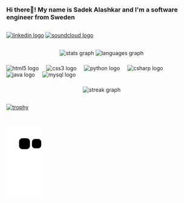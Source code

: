 
 
<h3 align="left">Hi there👋! My name is Sadek Alashkar and I'm a software engineer from Sweden </h3>
<h2></h2>

###
<!-- Links -->
<div align="left">
  <a href="https://www.linkedin.com/in/sadek-a-468603314?utm_source=share&utm_campaign=share_via&utm_content=profile&utm_medium=android_app" target="_blank">
    <img src="https://img.shields.io/static/v1?message=LinkedIn&logo=linkedin&label=&color=2A5298&logoColor=white&labelColor=&style=for-the-badge" height="35" alt="linkedin logo" /></a> <a href="https://soundcloud.com/sadek-ashkar?ref=clipboard&p=a&c=1&si=1d8d6c7f94434575993fcd186a325a5a&utm_source=clipboard&utm_medium=text&utm_campaign=social_sharing" target="_blank">
    <img src="https://img.shields.io/static/v1?message=SoundCloud&logo=soundcloud&label=&color=333333&logoColor=white&labelColor=&style=for-the-badge" height="35" alt="soundcloud logo" /></a>
</div>
<h2></h2>

###
<!-- GitHub Stats and most used language -->

<div align="center">
  <img src="https://github-readme-stats.vercel.app/api?username=ashkar99&hide_title=false&hide_rank=false&show_icons=true&include_all_commits=true&count_private=true&disable_animations=false&theme=monokai&locale=en&hide_border=false" height="150" alt="stats graph"  />
  <img src="https://github-readme-stats.vercel.app/api/top-langs?username=ashkar99&locale=en&hide_title=false&layout=compact&card_width=320&langs_count=6&theme=monokai&hide_border=false" height="150" alt="languages graph"  />
</div>

###
<!-- Programming language logos -->

<div align="left">
  <img src="https://cdn.jsdelivr.net/gh/devicons/devicon/icons/html5/html5-original.svg" height="30" alt="html5 logo"  />
  <img width="12" />
  <img src="https://cdn.jsdelivr.net/gh/devicons/devicon/icons/css3/css3-original.svg" height="30" alt="css3 logo"  />
  <img width="12" />
  <img src="https://cdn.jsdelivr.net/gh/devicons/devicon/icons/python/python-original.svg" height="30" alt="python logo"  />
  <img width="12" />
  <img src="https://cdn.jsdelivr.net/gh/devicons/devicon/icons/csharp/csharp-original.svg" height="30" alt="csharp logo"  />
  <img width="12" />
  <img src="https://cdn.jsdelivr.net/gh/devicons/devicon/icons/java/java-original.svg" height="30" alt="java logo"  />
  <img width="12" />
  <img src="https://cdn.jsdelivr.net/gh/devicons/devicon/icons/mysql/mysql-original.svg" height="30" alt="mysql logo"  />
</div>

###
<!-- Streaks --> 

<div align="center">
  <img src="https://streak-stats.demolab.com?user=ashkar99&locale=en&mode=daily&theme=monokai&hide_border=false&border_radius=5&order=3" height="220" alt="streak graph"  />
</div>

<h2></h2>

###
<!-- Trophies -->
[![trophy](https://github-profile-trophy.vercel.app/?username=ashkar99&theme=monokai)](https://github.com/ashkar99/github-profile-trophy)

### 
<br clear="both">
<img src="https://raw.githubusercontent.com/ashkar99/ashkar99/output/github-contribution-grid-snake.svg" alt="Snake animation" /> 


<!--
**ashkar99/ashkar99** is a ✨ _special_ ✨ repository because its `README.md` (this file) appears on your GitHub profile.

Here are some ideas to get you started:

- 🔭 I’m currently working on ...
- 🌱 I’m currently learning ...
- 👯 I’m looking to collaborate on ...
- 🤔 I’m looking for help with ...
- 💬 Ask me about ...
- 📫 How to reach me: ...
- 😄 Pronouns: ...
- ⚡ Fun fact: ...
-->
